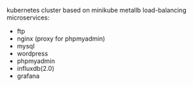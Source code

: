 kubernetes cluster based on minikube
metallb load-balancing
microservices:
- ftp
- nginx (proxy for phpmyadmin)
- mysql
- wordpress
- phpmyadmin
- influxdb(2.0)
- grafana

